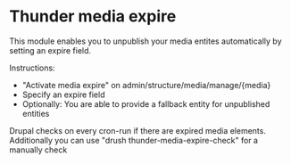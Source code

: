 # Thunder media expire

This module enables you to unpublish your media entites automatically by setting an expire field.

Instructions:
 - "Activate media expire" on admin/structure/media/manage/{media}
 - Specify an expire field
 - Optionally: You are able to provide a fallback entity for unpublished entities

Drupal checks on every cron-run if there are expired media elements. Additionally you can use "drush thunder-media-expire-check" for a manually check

